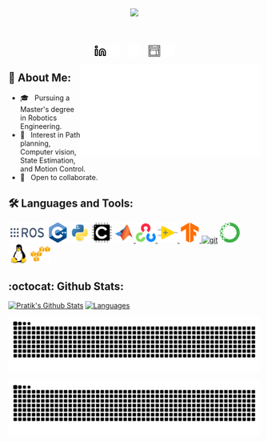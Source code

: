 <h1 align="center">

  <a href="https://git.io/typing-svg">
    <img src="https://readme-typing-svg.herokuapp.com/?lines=Hi+👋;I+am+Pratik+Bhujbal,;Roboticist&center=true&size=30">
  </a>

</h1>  
&nbsp;&nbsp;
<div align="center">
  
<a href='https://www.linkedin.com/in/pratikbhujbal#gh-light-mode-only'><img align='center' alt="linkedin" src="./assets/linkedin-light.svg" height='24px'/></a>
<a href='https://www.linkedin.com/in/pratikbhujbal#gh-dark-mode-only'><img align='center' alt="linkedin" src=".//assets/linkedin-dark.svg" height='24px'/></a>
&nbsp;&nbsp;
<a href="mailto:pbhujbal@umd.edu"><img align='center' alt="email" src="./assets/mail-dark.png" height='24px'/></a>
&nbsp;&nbsp;
<a href='https://prat1kbhujbal.github.io/#gh-light-mode-only'><img align='center' alt="website" src="./assets/web-light.png" height='24px'/></a>
<a href='https://prat1kbhujbal.github.io/#gh-dark-mode-only'><img align='center' alt="website" src="./assets/web-dark.png" height='24px'/></a>
</div> 


<img align="right" alt="GIF" src="./assets/walle.gif" width="360px"/>

## 🧐 About Me:
- 🎓 &nbsp; Pursuing a Master's degree in Robotics Engineering.
- 🤖 &nbsp; Interest in Path planning, Computer vision, State Estimation, and Motion Control. 
- 🤝 &nbsp; Open to collaborate.

## 🛠 Languages and Tools:
<p align="left"> 
<a href="https://www.ros.org/" target="_blank"> <img src="./assets/ros.png" alt="ROS" width="75" height="40"/></a>
<a href="https://cplusplus.com/" target="_blank"> <img src="https://raw.githubusercontent.com/devicons/devicon/master/icons/cplusplus/cplusplus-original.svg" alt="c++" width="40" height="40"/></a>
<a href="https://www.python.org" target="_blank"> <img src="https://raw.githubusercontent.com/devicons/devicon/master/icons/python/python-original.svg" alt="python" width="40" height="40"/></a>
<a href="https://www.electronicshub.org/basics-of-embedded-c-program/" target="_blank"> <img src="https://raw.githubusercontent.com/devicons/devicon/master/icons/embeddedc/embeddedc-original.svg" alt="Embedded C" width="40" height="40"/></a>
<a href="https://www.mathworks.com/" target="_blank"> <img src="https://raw.githubusercontent.com/devicons/devicon/master/icons/matlab/matlab-original.svg" alt="Matlab" width="40" height="40"/> </a>
<a href="https://opencv.org//" target="_blank"> <img src="https://raw.githubusercontent.com/devicons/devicon/master/icons/opencv/opencv-original.svg" alt="OpenCV" width="40" height="40"/> </a>
<a href="https://www.ni.com/en-us/shop/labview.html" target="_blank"> <img src="https://raw.githubusercontent.com/devicons/devicon/master/icons/labview/labview-original.svg" alt="LabVIEW" width="40" height="40"/> </a>
<a href="https://www.tensorflow.org/" target="_blank"> <img src="https://raw.githubusercontent.com/devicons/devicon/master/icons/tensorflow/tensorflow-original.svg" alt="pytorch" width="40" height="40"/> </a>
<a href="https://git-scm.com/" target="_blank"> <img src="https://www.vectorlogo.zone/logos/git-scm/git-scm-icon.svg" alt="git" width="40" height="40"/></a> 
<a href="https://www.anaconda.com/" target="_blank"> <img src="https://raw.githubusercontent.com/devicons/devicon/master/icons/anaconda/anaconda-original.svg" alt="Anaconda" width="40" height="40"/></a>
<a href="https://www.linux.org/" target="_blank"> <img src="https://raw.githubusercontent.com/devicons/devicon/master/icons/linux/linux-original.svg" alt="linux" width="40" height="40"/></a>
<a href="https://aws.amazon.com/what-is-aws/?trk=fce796e8-4ceb-48e0-9767-89f7873fac3d&sc_channel=ps&s_kwcid=AL!4422!3!432339156147!e!!g!!amazon%20web%20services&ef_id=CjwKCAjwvNaYBhA3EiwACgndgtsTu-8NpKlzufyfsLgR2ReJWuBQh_CSyiWcJR1FhOCShqHbT1ELZxoCaDEQAvD_BwE:G:s&s_kwcid=AL!4422!3!432339156147!e!!g!!amazon%20web%20services" target="_blank"> <img src="https://raw.githubusercontent.com/devicons/devicon/master/icons/amazonwebservices/amazonwebservices-original.svg" alt="linux" width="40" height="40"/></a>
</p>

## :octocat: Github Stats:


<a href="#"><img alt="Pratik's Github Stats" src="https://github-readme-stats.vercel.app/api?username=prat1kbhujbal&show_icons=true&include_all_commits=true&count_private=true&theme=react&hide_border=true&bg_color=0D1117&title_color=5ce1e6&icon_color=5ce1e6" height="200"/></a>
 <a href="#"><img alt="Languages" src="https://github-readme-stats.vercel.app/api/top-langs/?username=prat1kbhujbal&langs_count=10&layout=compact&theme=react&hide_border=true&card_width=2&bg_color=0D1117&title_color=5ce1e6&icon_color=5ce1e6&hide=JavaScript" height="200"/></a>

  
<div align="center">
 
 ![Snake animation](https://github.com/prat1kbhujbal/prat1kbhujbal/blob/output/github-contribution-grid-snake-sissa.svg#gh-dark-mode-only)
  
 ![Snake animation](https://github.com/prat1kbhujbal/prat1kbhujbal/blob/output/github-contribution-grid-snake-sissa-white.svg#gh-light-mode-only)
  
</div> 
